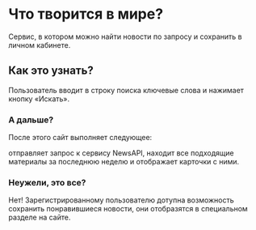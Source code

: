 # Что творится в мире?

Сервис, в котором можно найти новости по запросу и сохранить в личном кабинете.

## Как это узнать?

Пользователь вводит в строку поиска ключевые слова и нажимает кнопку «Искать».

### А дальше?

После этого сайт выполняет следующее:

отправляет запрос к сервису NewsAPI, находит все подходящие материалы за последнюю неделю и отображает карточки с ними.

### Неужели, это все?

Нет! Зарегистрированному пользователю дотупна возможность сохранить понравившиеся новости, они отобразятся в специальном разделе на сайте.



 
